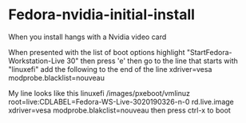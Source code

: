 # Fedora-nvidia-initial-install
When you install hangs with a Nvidia video card


When presented with the list of boot options highlight "StartFedora-Workstation-Live 30"
then press 'e'
then go to the line that starts with "linuxefi"
add the following to the end of the line
xdriver=vesa modprobe.blacklist=nouveau

My line looks like this
linuxefi /images/pxeboot/vmlinuz root=live:CDLABEL=Fedora-WS-Live-3020190326-n-0 rd.live.image xdriver=vesa modprobe.blakclist=nouveau
then press ctrl-x to boot
